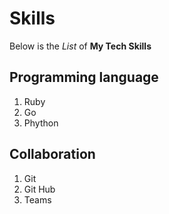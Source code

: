 # Skills 

Below is the _List_ of **My Tech Skills**

## Programming language 
1. Ruby 
2. Go 
3. Phython 

## Collaboration 
1. Git 
2. Git Hub
3. Teams

